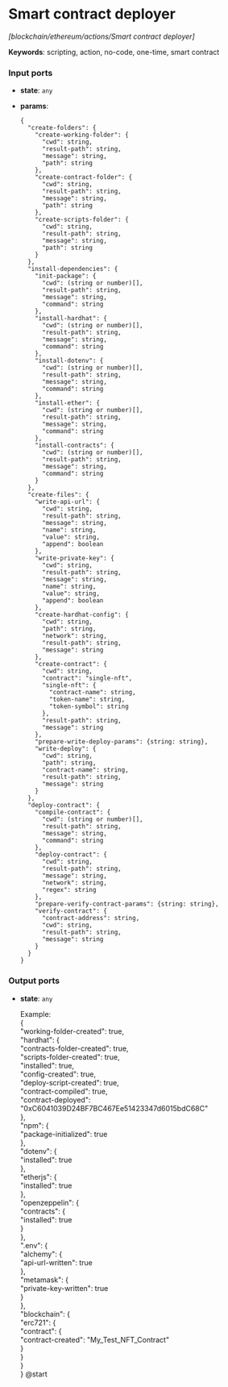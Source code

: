 # Smart contract deployer

_[blockchain/ethereum/actions/Smart contract deployer]_

__Keywords__: scripting, action, no-code, one-time, smart contract

### Input ports

* __state__: ` any `


* __params__: 
    ```
    {
      "create-folders": {
        "create-working-folder": {
          "cwd": string,
          "result-path": string,
          "message": string,
          "path": string
        },
        "create-contract-folder": {
          "cwd": string,
          "result-path": string,
          "message": string,
          "path": string
        },
        "create-scripts-folder": {
          "cwd": string,
          "result-path": string,
          "message": string,
          "path": string
        }
      },
      "install-dependencies": {
        "init-package": {
          "cwd": (string or number)[],
          "result-path": string,
          "message": string,
          "command": string
        },
        "install-hardhat": {
          "cwd": (string or number)[],
          "result-path": string,
          "message": string,
          "command": string
        },
        "install-dotenv": {
          "cwd": (string or number)[],
          "result-path": string,
          "message": string,
          "command": string
        },
        "install-ether": {
          "cwd": (string or number)[],
          "result-path": string,
          "message": string,
          "command": string
        },
        "install-contracts": {
          "cwd": (string or number)[],
          "result-path": string,
          "message": string,
          "command": string
        }
      },
      "create-files": {
        "write-api-url": {
          "cwd": string,
          "result-path": string,
          "message": string,
          "name": string,
          "value": string,
          "append": boolean
        },
        "write-private-key": {
          "cwd": string,
          "result-path": string,
          "message": string,
          "name": string,
          "value": string,
          "append": boolean
        },
        "create-hardhat-config": {
          "cwd": string,
          "path": string,
          "network": string,
          "result-path": string,
          "message": string
        },
        "create-contract": {
          "cwd": string,
          "contract": "single-nft",
          "single-nft": {
            "contract-name": string,
            "token-name": string,
            "token-symbol": string
          },
          "result-path": string,
          "message": string
        },
        "prepare-write-deploy-params": {string: string},
        "write-deploy": {
          "cwd": string,
          "path": string,
          "contract-name": string,
          "result-path": string,
          "message": string
        }
      },
      "deploy-contract": {
        "compile-contract": {
          "cwd": (string or number)[],
          "result-path": string,
          "message": string,
          "command": string
        },
        "deploy-contract": {
          "cwd": string,
          "result-path": string,
          "message": string,
          "network": string,
          "regex": string
        },
        "prepare-verify-contract-params": {string: string},
        "verify-contract": {
          "contract-address": string,
          "cwd": string,
          "result-path": string,
          "message": string
        }
      }
    }
    ```

### Output ports

* __state__: ` any `

    Example: <br>
    {<br>
      "working-folder-created": true,<br>
      "hardhat": {<br>
        "contracts-folder-created": true,<br>
        "scripts-folder-created": true,<br>
        "installed": true,<br>
        "config-created": true,<br>
        "deploy-script-created": true,<br>
        "contract-compiled": true,<br>
        "contract-deployed": "0xC6041039D24BF7BC467Ee51423347d6015bdC68C"<br>
      },<br>
      "npm": {<br>
        "package-initialized": true<br>
      },<br>
      "dotenv": {<br>
        "installed": true<br>
      },<br>
      "etherjs": {<br>
        "installed": true<br>
      },<br>
      "openzeppelin": {<br>
        "contracts": {<br>
          "installed": true<br>
        }<br>
      },<br>
      ".env": {<br>
        "alchemy": {<br>
          "api-url-written": true<br>
        },<br>
        "metamask": {<br>
          "private-key-written": true<br>
        }<br>
      },<br>
      "blockchain": {<br>
        "erc721": {<br>
          "contract": {<br>
            "contract-created": "My_Test_NFT_Contract"<br>
          }<br>
        }<br>
      }<br>
    } @start<br>

